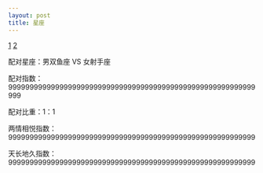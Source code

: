 ```yaml
---
layout: post
title: 星座
---
```

[1](http://leiguo.info/images/sheshou.png)    [2](http://leiguo.info/images/sheshou.png)

配对星座：男双鱼座 VS 女射手座

配对指数：9999999999999999999999999999999999999999999999999999999999999

配对比重：1：1

两情相悦指数：9999999999999999999999999999999999999999999999999999999999

天长地久指数：9999999999999999999999999999999999999999999999999999999999